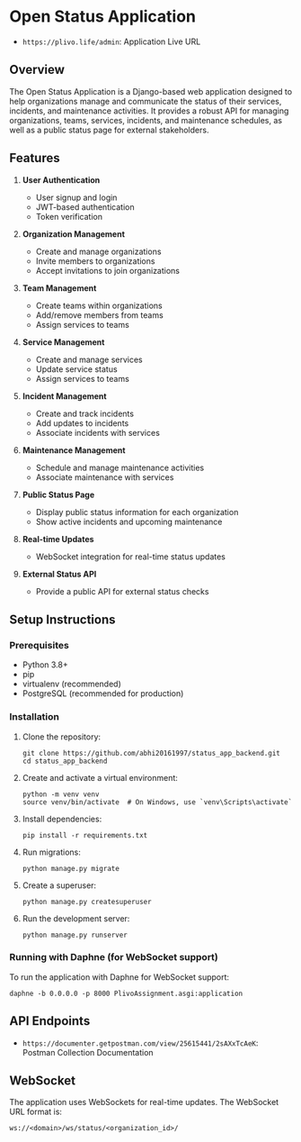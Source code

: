 # Open Status Application

- `https://plivo.life/admin`: Application Live URL

## Overview

The Open Status Application is a Django-based web application designed to help organizations manage and communicate the status of their services, incidents, and maintenance activities. It provides a robust API for managing organizations, teams, services, incidents, and maintenance schedules, as well as a public status page for external stakeholders.

## Features

1. **User Authentication**
   - User signup and login
   - JWT-based authentication
   - Token verification

2. **Organization Management**
   - Create and manage organizations
   - Invite members to organizations
   - Accept invitations to join organizations

3. **Team Management**
   - Create teams within organizations
   - Add/remove members from teams
   - Assign services to teams

4. **Service Management**
   - Create and manage services
   - Update service status
   - Assign services to teams

5. **Incident Management**
   - Create and track incidents
   - Add updates to incidents
   - Associate incidents with services

6. **Maintenance Management**
   - Schedule and manage maintenance activities
   - Associate maintenance with services

7. **Public Status Page**
   - Display public status information for each organization
   - Show active incidents and upcoming maintenance

8. **Real-time Updates**
   - WebSocket integration for real-time status updates

9. **External Status API**
   - Provide a public API for external status checks

## Setup Instructions

### Prerequisites

- Python 3.8+
- pip
- virtualenv (recommended)
- PostgreSQL (recommended for production)

### Installation

1. Clone the repository:
   ```
   git clone https://github.com/abhi20161997/status_app_backend.git
   cd status_app_backend
   ```

2. Create and activate a virtual environment:
   ```
   python -m venv venv
   source venv/bin/activate  # On Windows, use `venv\Scripts\activate`
   ```

3. Install dependencies:
   ```
   pip install -r requirements.txt
   ```

4. Run migrations:
   ```
   python manage.py migrate
   ```

5. Create a superuser:
   ```
   python manage.py createsuperuser
   ```

6. Run the development server:
   ```
   python manage.py runserver
   ```

### Running with Daphne (for WebSocket support)

To run the application with Daphne for WebSocket support:

```
daphne -b 0.0.0.0 -p 8000 PlivoAssignment.asgi:application
```

## API Endpoints

- `https://documenter.getpostman.com/view/25615441/2sAXxTcAeK`: Postman Collection Documentation

## WebSocket

The application uses WebSockets for real-time updates. The WebSocket URL format is:

```
ws://<domain>/ws/status/<organization_id>/
```
